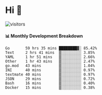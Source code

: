 # Hi 👋
 
![visitors](https://visitor-badge.glitch.me/badge?page_id=sorcererxw.sorcererx)

#### 📊 Monthly Development Breakdown

<!--START_SECTION:waka-->
```text
Go       59 hrs 35 mins ████████▓░ 85.42%
Text     2 hrs 41 mins  ▒░░░░░░░░░ 3.85%
YAML     1 hr 51 mins   ▒░░░░░░░░░ 2.66%
Other    1 hr 43 mins   ▒░░░░░░░░░ 2.47%
go.mod   43 mins        ▒░░░░░░░░░ 1.04%
INI      40 mins        ▒░░░░░░░░░ 0.97%
textmate 40 mins        ▒░░░░░░░░░ 0.97%
JSON     29 mins        ▒░░░░░░░░░ 0.72%
Bash     16 mins        ▒░░░░░░░░░ 0.40%
Docker   15 mins        ▒░░░░░░░░░ 0.38%
```
<!--END_SECTION:waka-->
